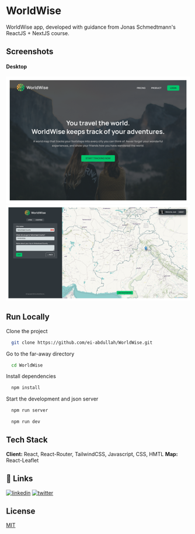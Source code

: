 # WorldWise

WorldWise app, developed with guidance from Jonas Schmedtmann's ReactJS + NextJS course.

## Screenshots

#### Desktop

![Desktop-Normal](./public/images/WorldWise-1.png)
![Desktop-Normal](./public/images/WorldWise-2.png)

## Run Locally

Clone the project

```bash
  git clone https://github.com/ei-abdullah/WorldWise.git
```

Go to the far-away directory

```bash
  cd WorldWise
```

Install dependencies

```bash
  npm install
```

Start the development and json server

```bash
  npm run server
```

```bash
  npm run dev
```

## Tech Stack

**Client:** React, React-Router, TailwindCSS, Javascript, CSS, HMTL
**Map:** React-Leaflet

## 🔗 Links

[![linkedin](https://img.shields.io/badge/linkedin-0A66C2?style=for-the-badge&logo=linkedin&logoColor=white)](https://www.linkedin.com/in/eiabdullah/)
[![twitter](https://img.shields.io/badge/twitter-1DA1F2?style=for-the-badge&logo=twitter&logoColor=white)](https://x.com/blocAbdullah)

## License

[MIT](https://choosealicense.com/licenses/mit/)
